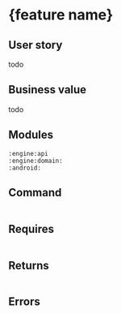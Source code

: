 # {feature name}

## User story
todo

## Business value
todo

## Modules
```
:engine:api
:engine:domain:
:android:
```

## Command
```kotlin

```

## Requires
```kotlin

```

## Returns
```kotlin

```

## Errors
```kotlin

```
